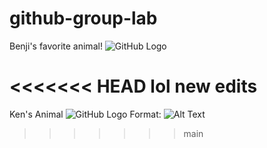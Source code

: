# github-group-lab

Benji's favorite animal!
![GitHub Logo](https://cdn.britannica.com/79/191679-050-C7114D2B/Adult-capybara.jpg)

<<<<<<< HEAD
lol new edits
=======
Ken's Animal
![GitHub Logo](https://travel.mqcdn.com/mapquest/travel/wp-content/uploads/2013/06/GettyImages-125335389-scaled.jpg)
Format: ![Alt Text](url)
>>>>>>> main
